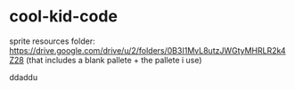 # cool-kid-code
sprite resources folder: https://drive.google.com/drive/u/2/folders/0B3I1MvL8utzJWGtyMHRLR2k4Z28
(that includes a blank pallete + the pallete i use)

ddaddu
